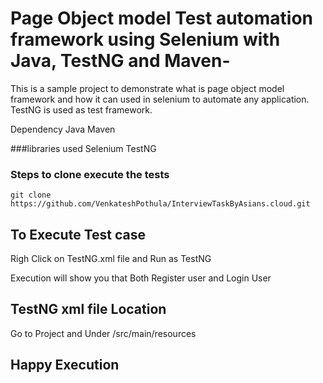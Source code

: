 # Page Object model Test automation framework using Selenium with Java, TestNG and Maven-
This is a sample project to demonstrate what is page object model framework and how it can used in selenium to automate any application.
TestNG is used as test framework.

Dependency
Java
Maven

###libraries used
Selenium
TestNG

### Steps to clone execute the tests
```
git clone https://github.com/VenkateshPothula/InterviewTaskByAsians.cloud.git

```

## To Execute Test case 
Righ Click on TestNG.xml file and Run as TestNG


Execution will show you that Both Register user and Login User 


## TestNG xml file Location

Go to Project and Under /src/main/resources

## Happy Execution 
